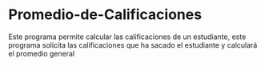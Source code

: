 # Promedio-de-Calificaciones
Este programa permite calcular las calificaciones de un estudiante, este programa solicita las calificaciones que ha sacado el estudiante y calculará el promedio general 
